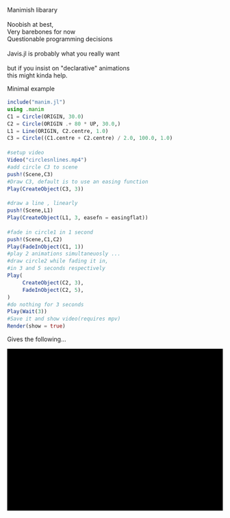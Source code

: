 Manimish libarary<br/>  
Noobish at best,<br/> 
Very barebones for now<br/> 
Questionable programming decisions<br/>   
Javis.jl is probably what you really want<br/>  
but if you insist on "declarative" animations<br/> 
this might kinda help.<br/> 

Minimal example

```julia
include("manim.jl")
using .manim
C1 = Circle(ORIGIN, 30.0)
C2 = Circle(ORIGIN .+ 80 * UP, 30.0,)
L1 = Line(ORIGIN, C2.centre, 1.0)
C3 = Circle((C1.centre + C2.centre) / 2.0, 100.0, 1.0)

#setup video
Video("circlesnlines.mp4")
#add circle C3 to scene
push!(Scene,C3)
#Draw C3, default is to use an easing function 
Play(CreateObject(C3, 3))

#draw a line , linearly
push!(Scene,L1)
Play(CreateObject(L1, 3, easefn = easingflat))

#fade in circle1 in 1 second
push!(Scene,C1,C2)
Play(FadeInObject(C1, 1))
#play 2 animations simultaneuosly ...
#draw circle2 while fading it in,
#in 3 and 5 seconds respectively
Play(
     CreateObject(C2, 3), 
     FadeInObject(C2, 5),
)
#do nothing for 3 seconds
Play(Wait(3))
#Save it and show video(requires mpv)
Render(show = true)
```
Gives the following...<br/>

![](assets/circlesnlines.gif)

